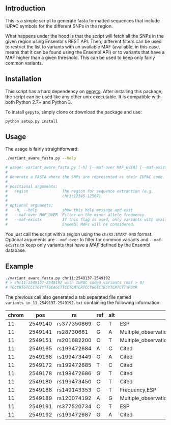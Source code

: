 ## Introduction

This is a simple script to generate fasta formatted sequences that include
IUPAC symbols for the different SNPs in the region. 

What happens under the hood is that the script will fetch all the SNPs in the
given region using Ensembl's REST API. Then, different filters can be used to
restrict the list to variants with an available MAF (available, in this case,
means that it can be found using the Ensembl API) or to variants that have a
MAF higher than a given threshold. This can be used to keep only fairly common
variants.

## Installation

This script has a hard dependency on
[gepyto](http://github.com/legaultmarc/gepyto). After installing this package,
the script can be used like any other unix executable. It is compatible with
both Python 2.7+ and Python 3.

To install `gepyto`, simply clone or download the package and use:

    python setup.py install

## Usage

The usage is fairly straightforward:

```bash
./variant_aware_fasta.py --help

# usage: variant_aware_fasta.py [-h] [--maf-over MAF_OVER] [--maf-exists] region
# 
# Generate a FASTA where the SNPs are represented as their IUPAC code.
# 
# positional arguments:
#   region               The region for sequence extraction (e.g.
#                        chr3:12345-12567)
# 
# optional arguments:
#   -h, --help           show this help message and exit
#   --maf-over MAF_OVER  Filter on the minor allele frequency.
#   --maf-exists         If this flag is used, only variants with available
#                        Ensembl MAFs will be considered.
```

You just call the script with a region using the `chrXX:START-END` format. 
Optional arguments are `--maf-over` to filter for common variants and
`--maf-exists` to keep only variants that have a _MAF_ defined by the Ensembl
database.

## Example

```bash
./variant_aware_fasta.py chr11:2549137-2549192
# > chr11:2549137-2549192 with IUPAC coded variants (maf > 0)
# TGCYRTGTCCCTGTYTTGCAGCTTCCTCMTCRTCCYGGTCTKCYTCATCTTYRGYR
```

The previous call also generated a tab separated file named
`variants_in_11_2549137-2549192.txt` containing the following information:

chrom|pos|rs|ref|alt|evidence|maf|most_severe_consequence
-----|---|--|---|---|--------|---|-------------------------
11|2549140|rs377350869|C|T|ESP||Intron variant
11|2549141|rs28730661|G|A|Multiple_observations,Frequency,1000Genomes,ESP|0.00826446|Intron variant
11|2549151|rs201682200|C|T|Multiple_observations,Frequency,ESP||Splice region variant
11|2549165|rs199472684|A|C|Cited||Missense variant
11|2549168|rs199473449|G|A|Cited||Missense variant
11|2549172|rs199472685|T|C|Cited||Missense variant
11|2549178|rs199472686|G|T|Cited||Missense variant
11|2549180|rs199473450|C|T|Cited||Missense variant
11|2549188|rs149143353|C|T|Frequency,ESP||Synonymous variant
11|2549189|rs120074192|A|G|Multiple_observations,Cited||Missense variant
11|2549191|rs377520734|C|T|ESP||Synonymous variant
11|2549192|rs199472687|G|A|Cited||Missense variant
